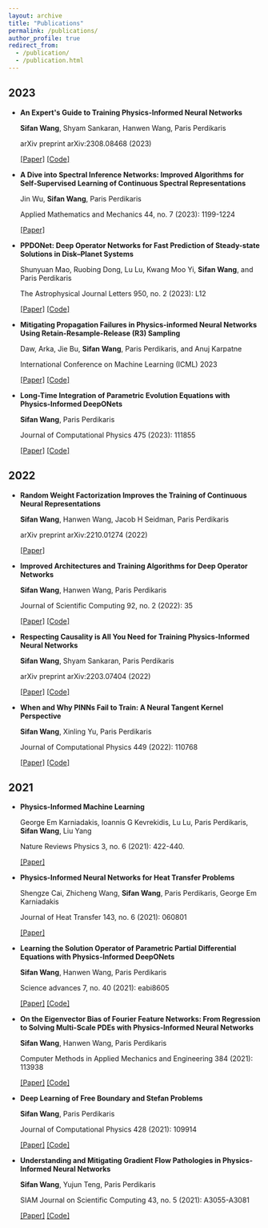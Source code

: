 ```yaml
---
layout: archive
title: "Publications"
permalink: /publications/
author_profile: true
redirect_from: 
  - /publication/
  - /publication.html
---
```




## 2023

- **An Expert's Guide to Training Physics-Informed Neural Networks**

  **Sifan Wang**, Shyam Sankaran, Hanwen Wang, Paris Perdikaris

  arXiv preprint arXiv:2308.08468 (2023)

  [[Paper]](https://arxiv.org/abs/2308.08468)   [[Code]](https://github.com/PredictiveIntelligenceLab/jaxpi) 


- **A Dive into Spectral Inference Networks: Improved Algorithms for Self-Supervised Learning of Continuous Spectral Representations**

  Jin Wu, **Sifan Wang**, Paris Perdikaris

  Applied Mathematics and Mechanics 44, no. 7 (2023): 1199-1224

  [[Paper]](https://link.springer.com/article/10.1007/s10483-023-2998-7) 


- **PPDONet: Deep Operator Networks for Fast Prediction of Steady-state Solutions in Disk–Planet Systems**

  Shunyuan Mao, Ruobing Dong, Lu Lu, Kwang Moo Yi, **Sifan Wang**, and Paris Perdikaris

  The Astrophysical Journal Letters 950, no. 2 (2023): L12

  [[Paper]](https://link.springer.com/article/10.1007/s10483-023-2998-7)  [[Code]](https://github.com/smao-astro/PPDONet)


- **Mitigating Propagation Failures in Physics-informed Neural Networks Using Retain-Resample-Release (R3) Sampling**

  Daw, Arka, Jie Bu, **Sifan Wang**, Paris Perdikaris, and Anuj Karpatne

  International Conference on Machine Learning (ICML) 2023

  [[Paper]](https://proceedings.mlr.press/v202/daw23a/daw23a.pdf)  [[Code]](https://github.com/arkadaw9/r3_sampling_icml2023)


- **Long-Time Integration of Parametric Evolution Equations with Physics-Informed DeepONets**

  **Sifan Wang**, Paris Perdikaris

   Journal of Computational Physics 475 (2023): 111855

  [[Paper]](https://www.sciencedirect.com/science/article/pii/S0021999122009184?casa_token=oGITa94YhH0AAAAA:pEud_Hm162nSxTnMmwY6E4HmPG09XL4BkWpPjwHi0t-D1JMhRkUXNacO4CeushTZq29H2d141sM)  [[Code]](https://github.com/PredictiveIntelligenceLab/Long-time-Integration-PI-DeepONets)


## 2022

- **Random Weight Factorization Improves the Training of Continuous Neural Representations**

  **Sifan Wang**, Hanwen Wang, Jacob H Seidman,  Paris Perdikaris

  arXiv preprint arXiv:2210.01274 (2022)

  [[Paper]](https://arxiv.org/abs/2210.01274) 


- **Improved Architectures and Training Algorithms for Deep Operator Networks**

  **Sifan Wang**, Hanwen Wang, Paris Perdikaris

  Journal of Scientific Computing 92, no. 2 (2022): 35

  [[Paper]](https://link.springer.com/article/10.1007/s10915-022-01881-0) [[Code]](https://github.com/PredictiveIntelligenceLab/ImprovedDeepONets)



- **Respecting Causality is All You Need for Training Physics-Informed Neural Networks**

  **Sifan Wang**, Shyam Sankaran, Paris Perdikaris

  arXiv preprint arXiv:2203.07404 (2022)

  [[Paper]](https://arxiv.org/abs/2203.07404) [[Code]](https://github.com/PredictiveIntelligenceLab/CausalPINNs)



- **When and Why PINNs Fail to Train: A Neural Tangent Kernel Perspective**

  **Sifan Wang**, Xinling Yu, Paris Perdikaris

  Journal of Computational Physics 449 (2022): 110768

  [[Paper]](https://www.sciencedirect.com/science/article/pii/S002199912100663X?casa_token=V2xyO-qH_PUAAAAA:KHqDtmrzhj-wt1IrWoqMnsV9T7d0xivvn7oIauBSDHSavA4USqPG2oTP-598LYJYbB2138GDs3Y) [[Code]](https://github.com/PredictiveIntelligenceLab/PINNsNTK)


## 2021

- **Physics-Informed Machine Learning**

  George Em Karniadakis, Ioannis G Kevrekidis, Lu Lu, Paris Perdikaris, **Sifan Wang**, Liu Yang

  Nature Reviews Physics 3, no. 6 (2021): 422-440.

  [[Paper]](https://www.nature.com/articles/s42254-021-00314-5)



- **Physics-Informed Neural Networks for Heat Transfer Problems**

  Shengze Cai, Zhicheng Wang, **Sifan Wang**, Paris Perdikaris, George Em Karniadakis

  Journal of Heat Transfer 143, no. 6 (2021): 060801

  [[Paper]](https://asmedigitalcollection.asme.org/heattransfer/article/143/6/060801/1104439/Physics-Informed-Neural-Networks-for-Heat-Transfer)


- **Learning the Solution Operator of Parametric Partial Differential Equations with Physics-Informed DeepONets**

  **Sifan Wang**, Hanwen Wang, Paris Perdikaris

  Science advances 7, no. 40 (2021): eabi8605

  [[Paper]](https://www.science.org/doi/full/10.1126/sciadv.abi8605)  [[Code]](https://github.com/PredictiveIntelligenceLab/Physics-informed-DeepONets)


- **On the Eigenvector Bias of Fourier Feature Networks: From Regression to Solving Multi-Scale PDEs with Physics-Informed Neural Networks**

  **Sifan Wang**, Hanwen Wang, Paris Perdikaris

  Computer Methods in Applied Mechanics and Engineering 384 (2021): 113938

  [[Paper]](https://www.sciencedirect.com/science/article/pii/S0045782521002759?casa_token=BD-JzeZJA8MAAAAA:PVtOwXD_gdPX8hW5ISR0OlM2JY_ajMfHEVe4CV7MNOc0t9Yj9eQRJdeK62sQUouj_ZpFw6zyuSg)  [[Code]](https://github.com/PredictiveIntelligenceLab/MultiscalePINNs)



- **Deep Learning of Free Boundary and Stefan Problems**

  **Sifan Wang**, Paris Perdikaris

  Journal of Computational Physics 428 (2021): 109914

  [[Paper]](https://www.sciencedirect.com/science/article/pii/S0021999120306884?casa_token=gkHSToEZ7YkAAAAA:z_Z926LpGOLD1kcyW7OhG3ectSatYwkPYJBViZXuvXD3SKsFn8mgJwEHEW_TdoLXZuDaaqSQi1Q)  [[Code]](https://github.com/PredictiveIntelligenceLab/DeepStefan)



- **Understanding and Mitigating Gradient Flow Pathologies in Physics-Informed Neural Networks**

  **Sifan Wang**, Yujun Teng, Paris Perdikaris

  SIAM Journal on Scientific Computing 43, no. 5 (2021): A3055-A3081

  [[Paper]](https://epubs.siam.org/doi/abs/10.1137/20M1318043)  [[Code]](https://github.com/PredictiveIntelligenceLab/GradientPathologiesPINNs)


